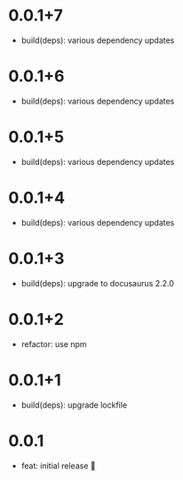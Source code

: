 # 0.0.1+7

- build(deps): various dependency updates

# 0.0.1+6

- build(deps): various dependency updates

# 0.0.1+5

- build(deps): various dependency updates

# 0.0.1+4

- build(deps): various dependency updates

# 0.0.1+3

- build(deps): upgrade to docusaurus 2.2.0

# 0.0.1+2

- refactor: use npm

# 0.0.1+1

- build(deps): upgrade lockfile

# 0.0.1

- feat: initial release 🎉
